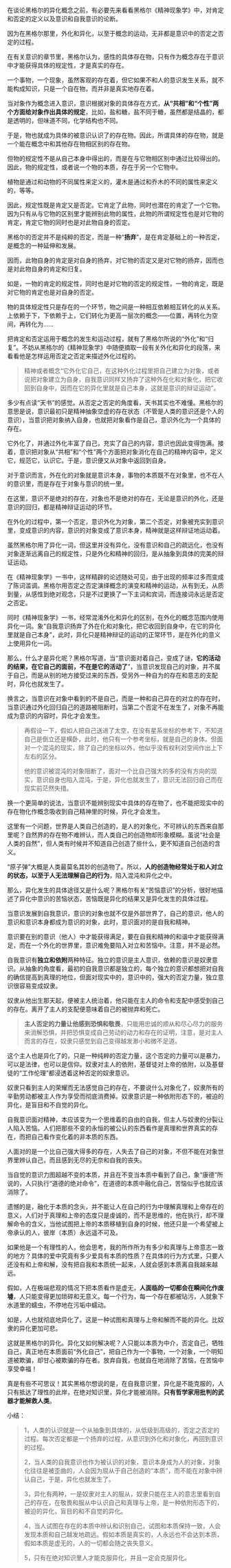 在谈论黑格尔的异化概念之前，有必要先来看看黑格尔《精神现象学》中，对肯定和否定的定义以及意识和自我意识的论断。

因为在黑格尔那里，外化和异化，以至于概念的运动，无非都是意识中的否定之否定的过程。

在有关意识的章节里，黑格尔认为，感性的具体存在物，只有作为概念存在于意识中才能获得具体的规定性，才是真实的存在。

一个事物，一个现象，虽然客观的存在着，但它如果不和人的意识发生关系，就不能构成知识，只是一个自在物，而并非是真实地存在着。

当对象作为概念进入意识，意识根据对象的具体存在方式，**从“共相”和“个性”两个方面给对象作出具体的规定**，比如，盐和糖，盐不同于糖，虽然都是结晶的，都是透明的，但味道不同，化学结构也不同。

于是，物也就成为具体的被意识认识了的存在物。因此，所谓具体的存在物，就是一个能在概念中和其他存在物相区别的存在物。

但物的规定性不是从自己本身中得出的，而是在与它物相区别中通过比较得出的。因此，物的规定性，或者说一个物的本质，存在于另一个它物中。

植物是通过和动物的不同属性来定义的，灌木是通过和乔木的不同的属性来定义的，等等。

因此，规定性既是肯定又是否定。它肯定了此物，同时也潜在的肯定了一个它物。因为只有从与它物的区别里才能辨别此物的属性，此物的所谓规定性也是对它物的肯定，肯定它物的同时也是对此物自身的否定。

黑格尔的否定并不是纯粹的否定，而是一种“**扬弃**”，是在肯定基础上的一种否定，是概念的一种延伸和发展。

因而，此物自身的肯定是对自身的扬弃，对它物的否定又是对它物的扬弃，因而也是对此物自身的肯定和归复。

如是，一物的肯定的规定性，同时也是对它物的否定的规定性，一物的肯定，既是对它物的肯定也是对自身的否定。

物的具体规定性只是存在的一个环节，物之间是一种相互依赖相互转化的从关系。上依赖于下，下依赖于上，它们转化为更高一层次的概念——位置，再转化为空间，再转化为……

把肯定和否定运用于概念的发生和运动过程，就有了黑格尔所说的“外化”和“归复”。不妨从黑格尔的《精神现象学》中随便摘取一段有关外化和异化的段落，来看看他是怎样运用否定之否定来描述外化过程的。

> 精神或者概念“它外化它自己，在这种外化过程里把自己建立为对象，或者说把对象建立为自身，自我意识同样又扬弃了这种外在化和对象化，把它收回到自身中，因而在它的异化里就是自己本身，这就是意识的辩证运动”。

多少有点读“天书”的感觉。从否定之否定的角度看，天书其实也不难懂。黑格尔的意思是说，意识最初只是精神抽象空虚的存在状态（不管是人类的意识还是个人的意识），当意识把对象纳入自身，也就把对象看作是自己，意识外化为一个具体的存在。  

它外化了，并通过外化丰富了自己，充实了自己的内容，意识也因此变得饱满。接着，意识把对象从“共相”和“个性”两个方面把对象消化在自己的精神内容中，定义它，规范它，认识它。于是，意识便又从对象中返回到自身。

对于意识而言，外在化的对象就是意识本身，事物的本质既不在对象里，也不在人的意识里，而是存在于对象与意识的统一里。

在这里，意识不是绝对的存在，对象也不是绝对的存在，无论是意识的外化，还是意识的回归，都是精神辩证运动的环节。

在外化的过程中，第一个否定，意识外化为对象，第二个否定，对象被充实到意识里，变成意识的内容，意识的对象变成了意识本身，精神就是这样辩证地运动着。

虽然黑格尔用了异化一词，但这里并没有异化，没有意识和自己的疏远化，也没有对象逐渐远离自己的规定性，只是外化和精神的回归，是从抽象到具体的完美的辩证运动。

在《精神现象学》一书中，这样精辟的论述随处可见，由于出现的频率过多而变成了陈词滥调。黑格尔用否定之否定演绎概念的演变和精神的运动，从有到无，从质到量，从感性到绝对观念，只是不过更换了一下主词和宾词，而连接词永远是否定之否定。

同时《精神现象学》一书，经常混淆外化和异化的区别，在外化的概念范围内使用异化一词。象“自我意识扬弃了外在化和对象化，把它收回到自身中，在它的异化里就是自己本身”，此时，异化只是精神辩证的运动的正常环节，是在外化的意义上使用异化一词。

那么，什么才是异化呢？黑格尔写道，当“意识面对着自己，变成了谜，**它的活动的结果，在它自己的面前，不在是它的活动了**”，当意识发现自己的对象，并不属于自己，而是从别的地方接受过来的东西，受另外一种自为的存在和意志的支配时，异化也就发生了。

换言之，当意识在对象中看到的不是自己，而是一种和自己异在的对立的存在时，当意识通过外化回归自己的道路被阻断时，当第二个否定不在发生了，对象不再能成为意识的内容时，异化才会发生。

> 再假设一下，假如人把自己送进了太空，在没有星系坐标的参考下，不知道自己是倒立还是横卧，此时，他只有一个参考坐标，就是自己的身体。但面对一个混沌的现实，除了自己的坐标以外，他似乎没有权利对空间作出上下左右的区分。
> 
> 他的意识被混沌的对象阻断了，面对一个比自己强大的多的没有方向的现实，意识自身也陷入混沌，于是，异化也就发生了，意识无法回归自己而在现实前茫然失措。

换一个更简单的说法，当意识不能辨别现实中具体的存在物了，也不能把现实中的存在物化作概念吸收到自己精神里的时候，异化才会发生。

这里有一个问题，世界是人类自己创造的，是人的对象化，不可辨认的东西来自那里呢？自然界的存在物不难辨认，而人类自己的创造物却形象模糊。虽说“社会是人类的自然”，但人类有时候并不知道自己创造了些什么，更不知道自己创造的含义。

“原子弹”大概是人类最莫名其妙的创造物了。所以，**人的创造物经常处于和人对立的状态，以至于人无法理解自己的行为**，陷入混沌和异化之中。

那么，异化发生的具体途径又是什么呢？黑格尔有关“苦恼意识”的分析，很好地描述了异化中意识的苦恼状态，苦恼既是异化的结果又是异化发生的具体过程。

当意识发展到自我意识，意识的对象也就不仅是外部世界了，自己的意识，他人的意识和意识本身都成为意识的对象，此时，意识面对的是自我和精神。

意识要在别的意识（他人）中才能获得满足，要在自我和精神的和谐中才能获得满足，而在一个外化的世界里，意识难免要陷入对立和苦恼中。注意，并不是必然。

自我意识有**独立和依附**两种特征。独立的意识是主人意识，依赖的意识是奴隶意识。从抽象的角度看，最初的自我意识都是独立的，每个独立的意识都想把对自我的确信提高到真理的地位，但面对现实中的，意识中的，强大的否定力量，独立意识很容易变成奴隶。

奴隶从他出生那天起，便被主人统治着，他只能在主人的命令和支配中感受到自己的存在。离开了主人的支配便意味着自己的被抛弃和死亡。

> **主人否定的力量让他感到恐惧和敬畏**，只能用忠诚的顺从和尽心尽力的服务来消解恐惧，并把恐惧变成自己劳动的动力和存在的证明，注意，是对主人而言的存在，奴隶只感觉到自己变得越发渺小和微不足道。

这个主人也是异化了的，只是一种纯粹的否定力量，这个否定的力量可以是暴力，可以是法律，也可以是信仰。奴隶对主人的依附，基督徒对上帝的依附，以及基督徒的“工作伦理”都浸透着这种否定的奴隶意识。

奴隶只看到主人的荣耀而无法感觉自己的存在，不要说什么对象化了，奴隶所有的辛勤劳动都被主人作为享受而彻底消费掉。奴隶意识是一种依附形态下的，被迫的异化，是盲目和不自觉的异化。

自我意识面对精神，本应该变为一个思维着的自由的自我，但主人与奴隶的分裂让人陷入苦恼。人们把那些不变的永恒的被公认的东西看作是真理和世界真实的存在，而把自己看作变化着的非本质的东西。

人面对的是一个比自己强大得多的存在，人失去了自己的对象，不但不能在对象世界里辨认自己，而且感到无尽的无奈和自我的丧失。

当自觉的意识力图超越不变的本质，并且在不变当本质中看到了自己，象“康德”所说的，人只执行“道德的绝对命令”，在道德的本质中融化自己，苦恼似乎也就应该消除了。

遗憾的是，融化于本质的念头，并不能让人在自己的行为中理解真理和上帝存在的意义，人们对于真理和上帝的态度只是虔诚的，而不是思维的，他在执行，却不理解命令的含义，当他试图把上帝的本质移植到自身的时候，他还只是一个希望被上帝承认的人，彼岸（本质）永远遥不可及。

如果他是一个有理性的人，他会思考，我的所作所为有多少和真理与上帝意志一致的地方？具体的爱中究竟有多少爱具有本质的性质？在具体的行为方式里，只要人还没有和上帝和解，没有把自我和本质统一起来，人就会感到本质离自我越来越远。

假如，人在极端悲观的情况下把本质看作是虚无，**人面临的一切都会在瞬间化作废墟**，人只能变得更加琐碎和无意义。每一个行为，每一个存在都被玷污，人就象下水道里的蠕虫，不停地在污垢中蠕动。

如是，人也就彻底地异化了。这是一种试图和真理与上帝和解而不能的异化。比奴隶的异化更加可悲。

这就是黑格尔的异化。异化又如何解决呢？人只能以本质为中介，否定自己，牺牲自己，真正地在本质面前“外化自己”，把自己作为一个事物，一个对象，一个明知道被欺骗，却甘心被欺骗的存在者。放弃自我，也就自在地消除了苦恼，在苦恼中享受幸福！

真是有些不可思议！其实黑格尔想说的是，在自我意识里，异化是不能克服的，人只有抵达了理性的此岸，在绝对知识里，异化才能被消除。**只有哲学家用批判的武器才能解救人类**。

小结：

> 1，人类的认识就是一个从抽象到具体的，从低级到高级的，否定之否定的过程。每次否定都是一个扬弃的过程，从意识到外化和对象化，再回到意识的过程。
> 
> 2，当人类的自我意识也作为被认识的对象，意识本身成为人的对象，对象化往往是被歪曲的，人会因为屈从于自己创造的“本质”，而不能在对象中辨认自己，于是，异化也就发生了。
> 
> 3，异化有两种，一是奴隶对主人的服从，奴隶只能在主人的意志里看到自己的存在，在敬畏和服从中认识自己和真理与上帝，是一种依附形态下的，被迫的异化，盲目的和不自觉的异化。
> 
> 4，当人试图在存在的本质中辨认和识别自己，试图和本质保持一致，人会发现本质和自己越发地疏远。假如本质是真实的，人永远也不会达到本质，假如本质是虚无的，人的一切都会随之丧失意义。
> 
> 5，只有在绝对知识里人才能克服异化，并且一定会克服异化。